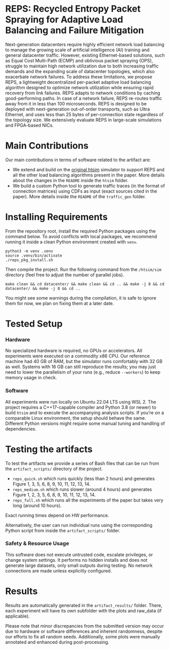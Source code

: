 # REPS: Recycled Entropy Packet Spraying for Adaptive Load Balancing and Failure Mitigation
Next-generation datacenters require highly efficient network load balancing to manage the growing scale of artificial intelligence (AI) training and general datacenter traffic. However, existing Ethernet-based solutions, such as Equal Cost Multi-Path (ECMP) and oblivious packet spraying (OPS), struggle to maintain high network utilization due to both increasing traffic demands and the expanding scale of datacenter topologies, which also exacerbate network failures. To address these limitations, we propose REPS, a lightweight decentralized per-packet adaptive load balancing algorithm designed to optimize network utilization while ensuring rapid recovery from link failures. REPS adapts to network conditions by caching good-performing paths. In case of a network failure, REPS re-routes traffic away from it in less than 100 microseconds. REPS is designed to be deployed with next-generation out-of-order transports, such as Ultra Ethernet, and uses less than 25 bytes of per-connection state regardless of the topology size. We extensively evaluate REPS in large-scale simulations and FPGA-based NICs.

# Main Contributions
Our main contributions in terms of software related to the artifact are:

- We extend and build on the [original htsim](https://github.com/Broadcom/csg-htsim) simulator to support REPS and all the other load balancing algorithms present in the paper. More details about the changes in the ```README``` inside the ```htsim``` folder.
- We build a custom Python tool to generate traffic traces (in the format of connection matrices) using CDFs as input (exact sources cited in the paper). More details inside the ```README``` of the ```traffic_gen``` folder. 

# Installing Requirements
From the repository root, install the required Python packages using the command below. To avoid conflicts with local packages, we recommend running it inside a clean Python environment created with ```venv```.
```
python3 -m venv .venv
source .venv/bin/activate
./reps_pkg_install.sh
```

Then compile the project. Run the following command from the ```/htsim/sim``` directory (feel free to adjust the number of parallel jobs).

```
make clean && cd datacenter/ && make clean && cd .. && make -j 8 && cd datacenter/ && make -j 8 && cd ..
```

You might see some warnings during the compilation, it is safe to ignore them for now, we plan on fixing them at a later date.

# Tested Setup
### Hardware
No specialized hardware is required, no GPUs or accelerators. All experiments were executed on a commodity x86 CPU. Our reference machine had 40 GB of RAM, but the simulator runs comfortably with 32 GB as well. Systems with 16 GB can still reproduce the results; you may just need to lower the parallelism of your runs (e.g., reduce `--workers`) to keep memory usage in check.

### Software
All experiments were run locally on Ubuntu 22.04 LTS using WSL 2. The project requires a C++17-capable compiler and Python 3.8 (or newer) to build `htsim` and to execute the accompanying analysis scripts. If you’re on a comparable Linux environment, the setup should behave the same. Different Python versions might require some manual tuning and handling of dependencies.


# Testing the artifacts
To test the artifacts we provide a series of Bash files that can be run from the ```artifact_scripts/``` directory of the project.

- ```reps_quick.sh``` which runs quickly (less than 2 hours) and generates Figure 1, 3, 5, 6, 8, 9, 10, 11, 12, 13, 14.
- ```reps_medium.sh``` which runs slower (around 4 hours) and generates Figure 1, 2, 3, 5, 6, 8, 9, 10, 11, 12, 13, 14.
- ```reps_full.sh``` which runs all the experiments of the paper but takes very long (around 10 hours).

Exact running times depend on HW performance.

Alternatively, the user can run individual runs using the corresponding Python script from inside the ```artifact_scripts/``` folder.

### Safety & Resource Usage
This software does not execute untrusted code, escalate privileges, or change system settings.
It performs no hidden installs and does not generate large datasets, only small outputs during testing.
No network connections are made unless explicitly configured.

# Results
Results are automatically generated in the ```artifact_results/``` folder. There, each experiment will have its own subfolder with the plots and raw_data (if applicable).

Please note that minor discrepancies from the submitted version may occur due to hardware or software differences and inherent randomness, despite our efforts to fix all random seeds. Additionally, some plots were manually annotated and enhanced during post-processing.